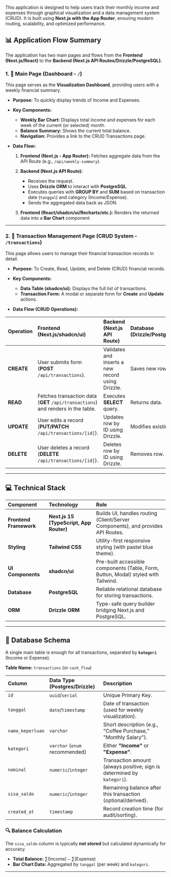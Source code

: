 This application is designed to help users track their monthly income and expenses through graphical visualization and a data management system (CRUD). It is built using **Next.js with the App Router**, ensuring modern routing, scalability, and optimized performance.

## 📊 Application Flow Summary

The application has two main pages and flows from the **Frontend (Next.js/React)** to the **Backend (Next.js API Routes/Drizzle/PostgreSQL).**

### 1. 🏡 Main Page (Dashboard - `/`)

This page serves as the **Visualization Dashboard**, providing users with a weekly financial summary.

* **Purpose:** To quickly display trends of Income and Expenses.
* **Key Components:**

  * **Weekly Bar Chart:** Displays total income and expenses for each week of the current (or selected) month.
  * **Balance Summary:** Shows the current total balance.
  * **Navigation:** Provides a link to the CRUD Transactions page.
* **Data Flow:**

  1. **Frontend (Next.js - App Router):** Fetches aggregate data from the API Route (e.g., `/api/weekly-summary`).
  2. **Backend (Next.js API Route):**

     * Receives the request.
     * Uses **Drizzle ORM** to interact with **PostgreSQL**.
     * Executes queries with **GROUP BY** and **SUM** based on transaction date (`tanggal`) and category (Income/Expense).
     * Sends the aggregated data back as JSON.
  3. **Frontend (React/shadcn/ui/Recharts/etc.):** Renders the returned data into a **Bar Chart** component.

---

### 2. 📝 Transaction Management Page (CRUD System - `/transactions`)

This page allows users to manage their financial transaction records in detail.

* **Purpose:** To Create, Read, Update, and Delete (CRUD) financial records.

* **Key Components:**

  * **Data Table (shadcn/ui):** Displays the full list of transactions.
  * **Transaction Form:** A modal or separate form for **Create** and **Update** actions.

* **Data Flow (CRUD Operations):**

| Operation  | Frontend (Next.js/shadcn/ui)                                                     | Backend (Next.js API Route)                       | Database (Drizzle/PostgreSQL) |
| :--------- | :------------------------------------------------------------------------------- | :------------------------------------------------ | :---------------------------- |
| **CREATE** | User submits form (**POST** `/api/transactions`).                                | Validates and inserts a new record using Drizzle. | Saves new row.                |
| **READ**   | Fetches transaction data (**GET** `/api/transactions`) and renders in the table. | Executes **SELECT** query.                        | Returns data.                 |
| **UPDATE** | User edits a record (**PUT/PATCH** `/api/transactions/[id]`).                    | Updates row by ID using Drizzle.                  | Modifies existing row.        |
| **DELETE** | User deletes a record (**DELETE** `/api/transactions/[id]`).                     | Deletes row by ID using Drizzle.                  | Removes row.                  |

---

## 💻 Technical Stack

| Component              | Technology                              | Role                                                                               |
| :--------------------- | :-------------------------------------- | :--------------------------------------------------------------------------------- |
| **Frontend Framework** | **Next.js 15 (TypeScript, App Router)** | Builds UI, handles routing (Client/Server Components), and provides API Routes.    |
| **Styling**            | **Tailwind CSS**                        | Utility-first responsive styling (with pastel blue theme).                         |
| **UI Components**      | **shadcn/ui**                           | Pre-built accessible components (Table, Form, Button, Modal) styled with Tailwind. |
| **Database**           | **PostgreSQL**                          | Reliable relational database for storing transactions.                             |
| **ORM**                | **Drizzle ORM**                         | Type-safe query builder bridging Next.js and PostgreSQL.                           |

---

## 💾 Database Schema

A single main table is enough for all transactions, separated by **`kategori`** (Income or Expense).

**Table Name:** `transactions` (or `cash_flow`)

| Column           | Data Type (Postgres/Drizzle)   | Description                                                             |
| :--------------- | :----------------------------- | :---------------------------------------------------------------------- |
| `id`             | `uuid`/`serial`                | Unique Primary Key.                                                     |
| `tanggal`        | `date`/`timestamp`             | Date of transaction (used for weekly visualization).                    |
| `nama_keperluan` | `varchar`                      | Short description (e.g., "Coffee Purchase," "Monthly Salary").          |
| `kategori`       | `varchar` (`enum` recommended) | Either **"Income"** or **"Expense"**.                                   |
| `nominal`        | `numeric`/`integer`            | Transaction amount (always positive; sign is determined by `kategori`). |
| `sisa_saldo`     | `numeric`/`integer`            | Remaining balance after this transaction (optional/derived).            |
| `created_at`     | `timestamp`                    | Record creation time (for audit/sorting).                               |

### 🔍 Balance Calculation

The `sisa_saldo` column is typically **not stored** but calculated dynamically for accuracy.

* **Total Balance:** $\sum (\text{Income}) - \sum (\text{Expense})$
* **Bar Chart Data:** Aggregated by `tanggal` (per week) and `kategori`.

---